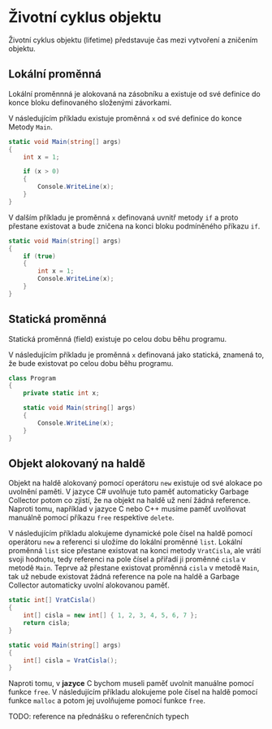 
# Životní cyklus objektu

Životní cyklus objektu (lifetime) představuje čas mezi vytvoření a zničením objektu. 

## Lokální proměnná

Lokální proměnnná je alokovaná na zásobníku a existuje od své definice do konce bloku definovaného složenými závorkami. 

V následujícím příkladu existuje proměnná `x` od své definice do konce Metody `Main`.

```cs 
static void Main(string[] args)
{
    int x = 1;

    if (x > 0)
    {
        Console.WriteLine(x);
    }
}
```

V dalším příkladu je proměnná `x` definovaná uvnitř metody `if` a proto přestane existovat a bude zničena na konci bloku podmíněného příkazu `if`.

```cs 
static void Main(string[] args)
{
    if (true)
    {
        int x = 1;
        Console.WriteLine(x);
    }
}
```

## Statická proměnná

Statická proměnná (field) existuje po celou dobu běhu programu.

V následujícím příkladu je proměnná `x` definovaná jako statická, znamená to, že bude existovat po celou dobu běhu programu.

```cs 
class Program
{
    private static int x;

    static void Main(string[] args)
    {
        Console.WriteLine(x);
    }
}
```

## Objekt alokovaný na haldě

Objekt na haldě alokovaný pomocí operátoru `new` existuje od své alokace po uvolnění paměti. V jazyce C# uvolňuje tuto paměť automaticky Garbage Collector potom co zjistí, že na objekt na haldě už není žádná reference. Naproti tomu, například v jazyce C nebo C++ musíme paměť uvolňovat manuálně pomocí příkazu `free` respektive `delete`.

V následujícím příkladu alokujeme dynamické pole čísel na haldě pomocí operátoru `new` a referenci si uložíme do lokální proměnné `list`. Lokální proměnná `list` sice přestane existovat na konci metody `VratCisla`, ale vrátí svoji hodnotu, tedy referenci na pole čísel a přiřadí ji proměnné `cisla` v metodě `Main`. Teprve až přestane existovat proměnná `cisla` v metodě `Main`, tak už nebude existovat žádná reference na pole na haldě a Garbage Collector automaticky uvolní alokovanou paměť.

```cs 
static int[] VratCisla()
{
    int[] cisla = new int[] { 1, 2, 3, 4, 5, 6, 7 };
    return cisla;
}

static void Main(string[] args)
{
    int[] cisla = VratCisla();
}
```
Naproti tomu, v **jazyce** C bychom museli paměť uvolnit manuálne pomocí funkce `free`. V následujícím příkladu alokujeme pole čísel na haldě pomocí funkce `malloc` a potom jej uvolňujeme pomocí funkce `free`.

TODO: reference na přednášku o referenčních typech
